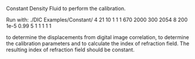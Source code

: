 Constant Density Fluid to perform the calibration.

Run with:
./DIC Examples/Constant/ 4 21 10 1 1 1 670 2000 300 2054 8 200 1e-5 0.99 5 1 1 1 1 1

to determine the displacements from digital image correlation, to determine the calibration parameters and to calculate the index of refraction field. The resulting index of refraction field should be constant.
